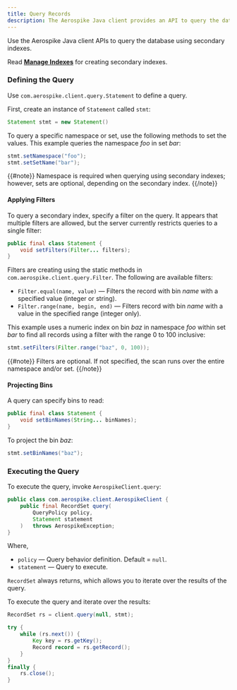 ```yaml
---
title: Query Records
description: The Aerospike Java client provides an API to query the database using secondary indexes.
---
```


Use the Aerospike Java client APIs to query the database using secondary indexes.

Read **[Manage Indexes](/docs/client/java/usage/query/sindex.html)** for creating secondary indexes.

### Defining the Query

Use `com.aerospike.client.query.Statement` to define a query.

First, create an instance of `Statement` called `stmt`:

```java
Statement stmt = new Statement()
```

To query a specific namespace or set, use the following methods to set the values. This example queries the namespace _foo_ in set _bar_:

```java
stmt.setNamespace("foo");
stmt.setSetName("bar");
```

{{#note}}
Namespace is required when querying using secondary indexes; however, sets are optional, depending on the secondary index.
{{/note}}

#### Applying Filters

To query a secondary index, specify a filter on the query.  It appears that multiple filters are allowed, but the server currently restricts queries to a single filter:


```java
public final class Statement {
    void setFilters(Filter... filters);
}
```

Filters are creating using the static methods in `com.aerospike.client.query.Filter`. The following are available filters:

- `Filter.equal(name, value)` &mdash; Filters the record with bin _name_ with a specified value (integer or string).
- `Filter.range(name, begin, end)` &mdash; Filters record with bin _name_ with a value in the specified range (integer only).

This example uses a numeric index on bin _baz_ in namespace _foo_ within set _bar_ to find all records using a filter with the range 0 to 100 inclusive:

```java
stmt.setFilters(Filter.range("baz", 0, 100));
```

{{#note}}
Filters are optional. If not specified, the scan runs over the entire namespace and/or set.
{{/note}}

#### Projecting Bins

A query can specify bins to read:

```java
public final class Statement {
    void setBinNames(String... binNames);
}
```

To project the bin _baz_:

```java
stmt.setBinNames("baz");
```

### Executing the Query

To execute the query, invoke `AerospikeClient.query`:


```java
public class com.aerospike.client.AerospikeClient {
    public final RecordSet query(
        QueryPolicy policy,
        Statement statement
    )   throws AerospikeException;
}
```

Where,

- `policy` &mdash; Query behavior definition. Default = `null`.
- `statement` &mdash; Query to execute.

`RecordSet` always returns, which allows you to iterate over the results of the query.

To execute the query and iterate over the results:

```java
RecordSet rs = client.query(null, stmt);

try {
    while (rs.next()) {
        Key key = rs.getKey();
        Record record = rs.getRecord();
    }
}
finally {
    rs.close();
}
```
